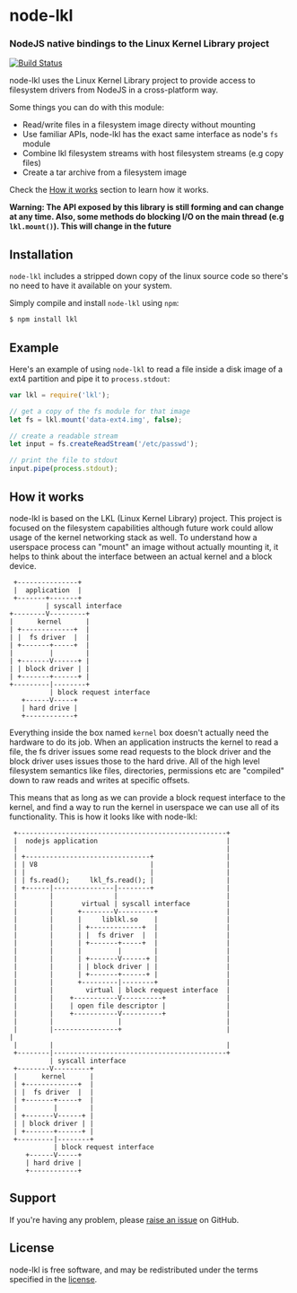 node-lkl
=========
### NodeJS native bindings to the Linux Kernel Library project
[![Build Status](https://travis-ci.org/petrosagg/node-lkl.svg?branch=master)](https://travis-ci.org/petrosagg/node-lkl)

node-lkl uses the Linux Kernel Library project to provide access to filesystem drivers
from NodeJS in a cross-platform way.

Some things you can do with this module:

* Read/write files in a filesystem image directy without mounting
* Use familiar APIs, node-lkl has the exact same interface as node's `fs` module
* Combine lkl filesystem streams with host filesystem streams (e.g copy files)
* Create a tar archive from a filesystem image

Check the [How it works](#how-it-works) section to learn how it works.

**Warning: The API exposed by this library is still forming and can change at
any time.  Also, some methods do blocking I/O on the main thread (e.g
`lkl.mount()`). This will change in the future**

Installation
------------

`node-lkl` includes a stripped down copy of the linux source code so
there's no need to have it available on your system.

Simply compile and install `node-lkl` using `npm`:

``` bash
$ npm install lkl
```

Example
-------

Here's an example of using `node-lkl` to read a file inside a disk image of
a ext4 partition and pipe it to `process.stdout`:

``` javascript
var lkl = require('lkl');

// get a copy of the fs module for that image
let fs = lkl.mount('data-ext4.img', false);

// create a readable stream
let input = fs.createReadStream('/etc/passwd');

// print the file to stdout
input.pipe(process.stdout);
```

How it works
------------

node-lkl is based on the LKL (Linux Kernel Library) project. This project is
focused on the filesystem capabilities although future work could allow usage
of the kernel networking stack as well. To understand how a userspace process
can "mount" an image without actually mounting it, it helps to think about the
interface between an actual kernel and a block device.

```
 +---------------+
 |  application  |
 +-------+-------+
         | syscall interface
+--------V---------+
|      kernel      |
| +-------------+  |
| |  fs driver  |  |
| +-------+-----+  |
|         |        |
| +-------V------+ |
| | block driver | |
| +-------+------+ |
+---------|--------+
          | block request interface
   +------V-----+
   | hard drive |
   +------------+
```

Everything inside the box named `kernel` box doesn't actually need the hardware
to do its job. When an application instructs the kernel to read a file, the fs
driver issues some read requests to the block driver and the block driver uses
issues those to the hard drive. All of the high level filesystem semantics like
files, directories, permissions etc are "compiled" down to raw reads and writes
at specific offsets.

This means that as long as we can provide a block request interface to the
kernel, and find a way to run the kernel in userspace we can use all of its
functionality. This is how it looks like with node-lkl:

```
 +----------------------------------------------------+
 |  nodejs application                                |
 |                                                    |
 | +-------------------------------+                  |
 | | V8                            |                  |
 | |                               |                  |
 | | fs.read();     lkl_fs.read(); |                  |
 | +------|---------------|--------+                  |
 |        |               |                           |
 |        |       virtual | syscall interface         |
 |        |      +--------V---------+                 |
 |        |      |     liblkl.so    |                 |
 |        |      | +-------------+  |                 |
 |        |      | |  fs driver  |  |                 |
 |        |      | +-------+-----+  |                 |
 |        |      |         |        |                 |
 |        |      | +-------V------+ |                 |
 |        |      | | block driver | |                 |
 |        |      | +-------+------+ |                 |
 |        |      +---------|--------+                 |
 |        |        virtual | block request interface  |
 |        |    +-----------V----------+               |
 |        |    | open file descriptor |               |
 |        |    +-----------V----------+               |
 |        |                |                          |
 |        |----------------+                          |                |
 |        |                                           |
 +--------|-------------------------------------------+
          | syscall interface
 +--------V---------+
 |      kernel      |
 | +-------------+  |
 | |  fs driver  |  |
 | +-------+-----+  |
 |         |        |
 | +-------V------+ |
 | | block driver | |
 | +-------+------+ |
 +---------|--------+
           | block request interface
    +------V-----+
    | hard drive |
    +------------+
```

Support
-------

If you're having any problem, please [raise an issue][github-issue] on GitHub.

License
-------

node-lkl is free software, and may be redistributed under the terms specified
in the [license].

[github-issue]: https://github.com/petrosagg/node-lkl/issues/new
[license]: https://github.com/petrosagg/node-lkl/blob/master/LICENSE
